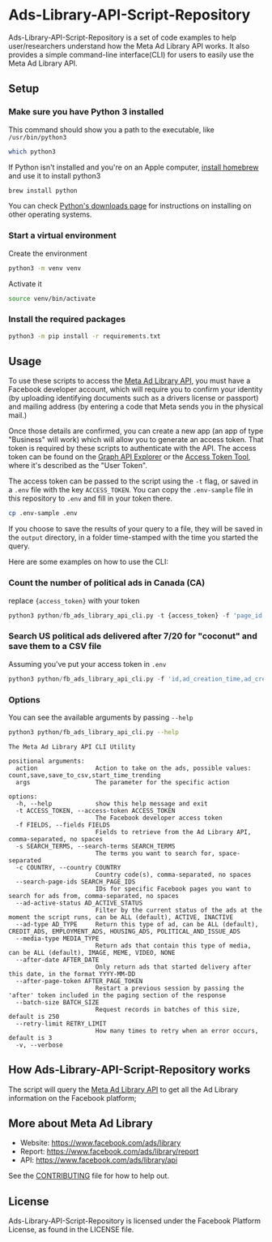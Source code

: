 # Ads-Library-API-Script-Repository
Ads-Library-API-Script-Repository is a set of code examples to help user/researchers understand how the Meta Ad Library API works. It also provides a simple command-line interface(CLI) for users to easily use the Meta Ad Library API.

## Setup

### Make sure you have Python 3 installed

This command should show you a path to the executable, like `/usr/bin/python3`
```bash
which python3
```

If Python isn't installed and you're on an Apple computer, [install homebrew](https://brew.sh/) and use it to install python3
```bash
brew install python
```

You can check [Python's downloads page](https://www.python.org/downloads/) for instructions on installing on other operating systems.

### Start a virtual environment

Create the environment
```bash
python3 -m venv venv
```

Activate it
```bash
source venv/bin/activate
```

### Install the required packages
```bash
python3 -m pip install -r requirements.txt
```

## Usage

To use these scripts to access the [Meta Ad Library API](https://www.facebook.com/ads/library/api), you must have a Facebook developer account, which will require you to confirm your identity (by uploading identifying documents such as a drivers license or passport) and mailing address (by entering a code that Meta sends you in the physical mail.)

Once those details are confirmed, you can create a new app (an app of type "Business" will work) which will allow you to generate an access token. That token is required by these scripts to authenticate with the API. The access token can be found on the [Graph API Explorer](https://developers.facebook.com/tools/explorer/) or the [Access Token Tool](https://developers.facebook.com/tools/accesstoken/), where it's described as the "User Token".

The access token can be passed to the script using the `-t` flag, or saved in a `.env` file with the key `ACCESS_TOKEN`. You can copy the `.env-sample` file in this repository to `.env` and fill in your token there.

```bash
cp .env-sample .env
```

If you choose to save the results of your query to a file, they will be saved in the `output` directory, in a folder time-stamped with the time you started the query.

Here are some examples on how to use the CLI:

### Count the number of political ads in Canada (CA)
replace `{access_token}` with your token
```python
python3 python/fb_ads_library_api_cli.py -t {access_token} -f 'page_id,ad_snapshot_url,funding_entity,ad_delivery_start_time' -c 'CA' -s '.' -v count
```

### Search US political ads delivered after 7/20 for "coconut" and save them to a CSV file
Assuming you've put your access token in `.env`
```python
python3 python/fb_ads_library_api_cli.py -f 'id,ad_creation_time,ad_creative_bodies,ad_creative_link_captions,ad_creative_link_descriptions,ad_creative_link_titles,ad_delivery_start_time,ad_delivery_stop_time,ad_snapshot_url,age_country_gender_reach_breakdown,beneficiary_payers,bylines,currency,delivery_by_region,demographic_distribution,estimated_audience_size,eu_total_reach,impressions,languages,page_id,page_name,publisher_platforms,spend,target_ages,target_gender,target_locations' -c 'US' --ad-type 'POLITICAL_AND_ISSUE_ADS' -s 'coconut' --batch-size 250 --after-date 2024-07-20 -v save_to_csv coconut_after_07_20
```

### Options

You can see the available arguments by passing `--help`

```bash
python3 python/fb_ads_library_api_cli.py --help
```

```
The Meta Ad Library API CLI Utility

positional arguments:
  action                Action to take on the ads, possible values: count,save,save_to_csv,start_time_trending
  args                  The parameter for the specific action

options:
  -h, --help            show this help message and exit
  -t ACCESS_TOKEN, --access-token ACCESS_TOKEN
                        The Facebook developer access token
  -f FIELDS, --fields FIELDS
                        Fields to retrieve from the Ad Library API, comma-separated, no spaces
  -s SEARCH_TERMS, --search-terms SEARCH_TERMS
                        The terms you want to search for, space-separated
  -c COUNTRY, --country COUNTRY
                        Country code(s), comma-separated, no spaces
  --search-page-ids SEARCH_PAGE_IDS
                        IDs for specific Facebook pages you want to search for ads from, comma-separated, no spaces
  --ad-active-status AD_ACTIVE_STATUS
                        Filter by the current status of the ads at the moment the script runs, can be ALL (default), ACTIVE, INACTIVE
  --ad-type AD_TYPE     Return this type of ad, can be ALL (default), CREDIT_ADS, EMPLOYMENT_ADS, HOUSING_ADS, POLITICAL_AND_ISSUE_ADS
  --media-type MEDIA_TYPE
                        Return ads that contain this type of media, can be ALL (default), IMAGE, MEME, VIDEO, NONE
  --after-date AFTER_DATE
                        Only return ads that started delivery after this date, in the format YYYY-MM-DD
  --after-page-token AFTER_PAGE_TOKEN
                        Restart a previous session by passing the 'after' token included in the paging section of the response
  --batch-size BATCH_SIZE
                        Request records in batches of this size, default is 250
  --retry-limit RETRY_LIMIT
                        How many times to retry when an error occurs, default is 3
  -v, --verbose
```

## How Ads-Library-API-Script-Repository works
The script will query the [Meta Ad Library API](https://www.facebook.com/ads/library/api) to get all the Ad Library information on the Facebook platform;


## More about Meta Ad Library
* Website: https://www.facebook.com/ads/library
* Report: https://www.facebook.com/ads/library/report
* API: https://www.facebook.com/ads/library/api

See the [CONTRIBUTING](CONTRIBUTING.md) file for how to help out.


## License
Ads-Library-API-Script-Repository is licensed under the Facebook Platform License, as found in the LICENSE file.
